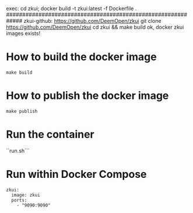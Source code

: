 
exec:  cd zkui; docker build -t zkui:latest -f Dockerfile .
#############################################################
zkui-github: https://github.com/DeemOpen/zkui
git clone https://github.com/DeemOpen/zkui
cd zkui && make build
ok, docker zkui images exists!

# How to build the docker image

```make build```

# How to publish the docker image

```make publish```

# Run the container

``run.sh```

# Run within Docker Compose

```
zkui:
  image: zkui
  ports:
    - "9090:9090"
```
